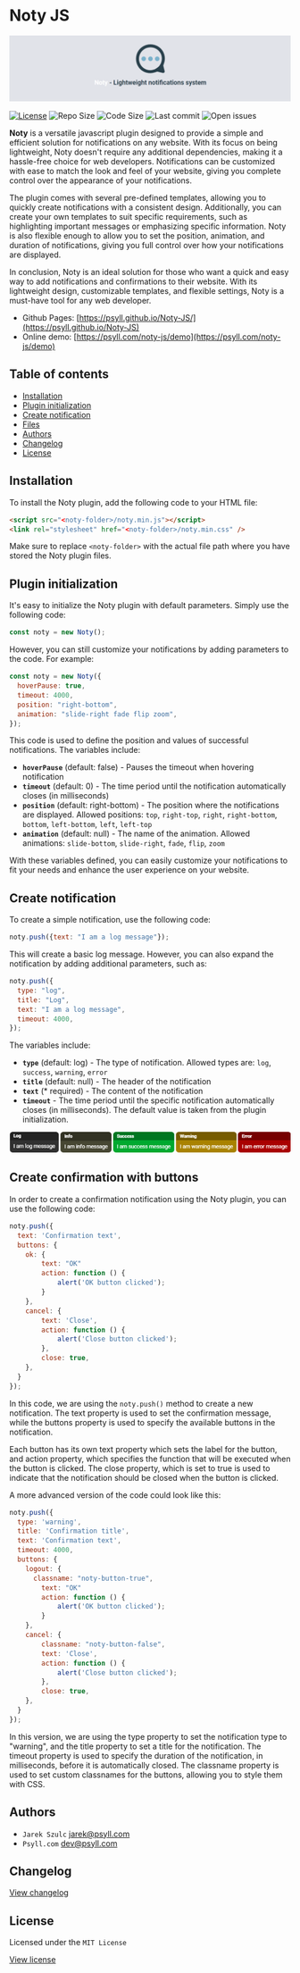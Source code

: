# Noty JS

![PHP Backdoor](assets/img/header.png "PHP Backdoor")

[![License](https://badgen.net/badge/license/POCL)](https://psyll.com/license/pocl-psyll-public-code-license)
![Repo Size](https://img.shields.io/github/repo-size/psyll/Noty-JS)
![Code Size](https://img.shields.io/github/languages/code-size/psyll/Noty-JS)
![Last commit](https://img.shields.io/github/last-commit/psyll/Noty-JS)
![Open issues](https://img.shields.io/github/issues-raw/psyll/Noty-JS)


**Noty** is a versatile javascript plugin designed to provide a simple and efficient solution for notifications on any website. With its focus on being lightweight, Noty doesn't require any additional dependencies, making it a hassle-free choice for web developers. Notifications can be customized with ease to match the look and feel of your website, giving you complete control over the appearance of your notifications.

The plugin comes with several pre-defined templates, allowing you to quickly create notifications with a consistent design. Additionally, you can create your own templates to suit specific requirements, such as highlighting important messages or emphasizing specific information. Noty is also flexible enough to allow you to set the position, animation, and duration of notifications, giving you full control over how your notifications are displayed.

In conclusion, Noty is an ideal solution for those who want a quick and easy way to add notifications and confirmations to their website. With its lightweight design, customizable templates, and flexible settings, Noty is a must-have tool for any web developer.

- Github Pages: [https://psyll.github.io/Noty-JS/](https://psyll.github.io/Noty-JS)
- Online demo: [https://psyll.com/noty-js/demo](https://psyll.com/noty-js/demo)

## Table of contents

* [Installation](#installation)
* [Plugin initialization](#plugin-initialization)
* [Create notification ](#installation)
* [Files](#files)
* [Authors](#authors)
* [Changelog](#changelog)
* [License](#license)

## Installation

To install the Noty plugin, add the following code to your HTML file:

```html
<script src="<noty-folder>/noty.min.js"></script>
<link rel="stylesheet" href="<noty-folder>/noty.min.css" />
```

Make sure to replace `<noty-folder>` with the actual file path where you have stored the Noty plugin files.

## Plugin initialization

It's easy to initialize the Noty plugin with default parameters. Simply use the following code:
```javascript
const noty = new Noty();
```
However, you can still customize your notifications by adding parameters to the code. For example:

```javascript
const noty = new Noty({
  hoverPause: true,
  timeout: 4000,
  position: "right-bottom",
  animation: "slide-right fade flip zoom",
});
```

This code is used to define the position and values of successful notifications. The variables include:

- **`hoverPause`** (default: false) - Pauses the timeout when hovering notification
- **`timeout`** (default: 0) - The time period until the notification automatically closes (in milliseconds)
- **`position`** (default: right-bottom) - The position where the notifications are displayed. Allowed positions: `top`, `right-top`, `right`, `right-bottom`, `bottom`, `left-bottom`, `left`, `left-top`
- **`animation`** (default: null) - The name of the animation. Allowed animations: `slide-bottom`, `slide-right`, `fade`, `flip`, `zoom`

With these variables defined, you can easily customize your notifications to fit your needs and enhance the user experience on your website.

## Create notification

To create a simple notification, use the following code:

```javascript
noty.push({text: "I am a log message"});
```

This will create a basic log message. However, you can also expand the notification by adding additional parameters, such as:

```javascript
noty.push({
  type: "log",
  title: "Log",
  text: "I am a log message",
  timeout: 4000,
});
```

The variables include:

- **`type`** (default: log) - The type of notification. Allowed types are: `log`, `success`, `warning`, `error`
- **`title`** (default: null) - The header of the notification
- **`text`** (* required) - The content of the notification
- **`timeout`** - The time period until the specific notification automatically closes (in milliseconds). The default value is taken from the plugin initialization.

![Notification types](assets/img/types.png "Notification types")

## Create confirmation with buttons

In order to create a confirmation notification using the Noty plugin, you can use the following code:

```javascript
noty.push({
  text: 'Confirmation text',
  buttons: {
  	ok: {
  		text: "OK"
  		action: function () {
  			alert('OK button clicked');
  		}
   	},
   	cancel: {
   		text: 'Close',
   		action: function () {
   			alert('Close button clicked');
  		},
   		close: true,
   	},
  }
});
```

In this code, we are using the `noty.push()` method to create a new notification. The text property is used to set the confirmation message, while the buttons property is used to specify the available buttons in the notification.

 Each button has its own text property which sets the label for the button, and action property, which specifies the function that will be executed when the button is clicked. The close property, which is set to true is used to indicate that the notification should be closed when the button is clicked.

 A more advanced version of the code could look like this:

```javascript
noty.push({
  type: 'warning',
  title: 'Confirmation title',
  text: 'Confirmation text',
  timeout: 4000,
  buttons: {
  	logout: {
  	  classname: "noty-button-true",
  		text: "OK"
  		action: function () {
  			alert('OK button clicked');
  		}
  	},
  	cancel: {
  		classname: "noty-button-false",
  		text: 'Close',
  		action: function () {
  			alert('Close button clicked');
  		},
  		close: true,
  	},
  }
});
```

In this version, we are using the type property to set the notification type to "warning", and the title property to set a title for the notification. The timeout property is used to specify the duration of the notification, in milliseconds, before it is automatically closed. The classname property is used to set custom classnames for the buttons, allowing you to style them with CSS.

## Authors

- `Jarek Szulc` <jarek@psyll.com>
- `Psyll.com` <dev@psyll.com>

## Changelog

[View changelog](https://github.com/psyll/Noty-JS/blob/master/CHANGELOG.md)

## License

Licensed under the `MIT License`

[View license](https://github.com/psyll/Noty-JS/blob/master/LICENSE)
